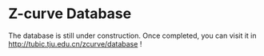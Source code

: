 # Z-curve Database
The database is still under construction. Once completed, you can visit it in http://tubic.tju.edu.cn/zcurve/database !